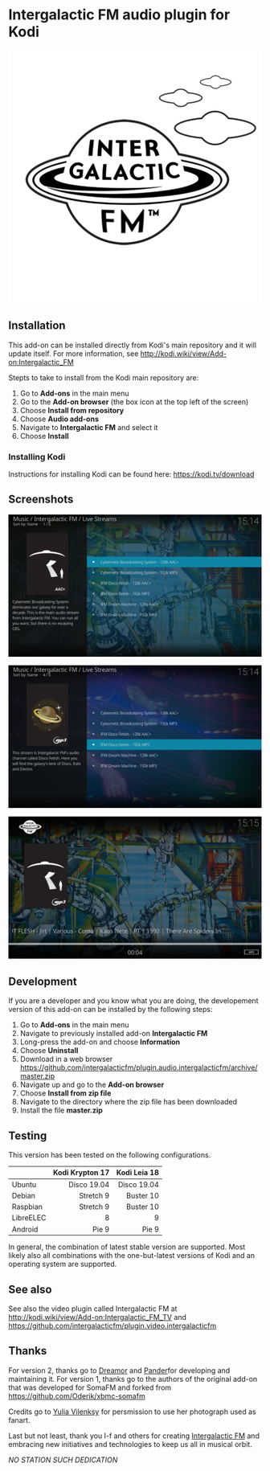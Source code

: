# Intergalactic FM audio plugin for Kodi

![Intergalactic FM icon](resources/icon.png?raw=true)


## Installation

This add-on can be installed directly from Kodi's
main repository and it will update itself. For more information, see
http://kodi.wiki/view/Add-on:Intergalactic_FM

Stepts to take to install from the Kodi main repository are:
1. Go to **Add-ons** in the main menu
2. Go to the **Add-on browser** (the box icon at the top left of the screen)
3. Choose **Install from repository**
4. Choose **Audio add-ons**
5. Navigate to **Intergalactic FM** and select it
6. Choose **Install**

### Installing Kodi

Instructions for installing Kodi can be found here: https://kodi.tv/download

## Screenshots

![Screenshot 1](screenshots/s1.png?raw=true)

![Screenshot 2](screenshots/s2.png?raw=true)

![Screenshot 3](screenshots/s3.png?raw=true)


## Development

If you are a developer and you know what you are doing, the developement
version of this add-on can be installed by the following steps:
1. Go to **Add-ons** in the main menu
2. Navigate to previously installed add-on **Intergalactic FM**
3. Long-press the add-on and choose **Information**
4. Choose **Uninstall**
5. Download in a web browser
https://github.com/intergalacticfm/plugin.audio.intergalacticfm/archive/master.zip
6. Navigate up and go to the **Add-on browser**
7. Choose **Install from zip file**
8. Navigate to the directory where the zip file has been downloaded
9. Install the file **master.zip**


## Testing

This version has been tested on the following configurations.

|           | Kodi Krypton 17 | Kodi Leia 18 |
|-----------|----------------:|-------------:|
| Ubuntu    |     Disco 19.04 |  Disco 19.04 |
| Debian    |       Stretch 9 |    Buster 10 |
| Raspbian  |       Stretch 9 |    Buster 10 |
| LibreELEC |               8 |            9 |
| Android   |           Pie 9 |        Pie 9 |

In general, the combination of latest stable version are supported. Most likely
also all combinations with the one-but-latest versions of Kodi and an operating
system are supported.


## See also

See also the video plugin called Intergalactic FM at
http://kodi.wiki/view/Add-on:Intergalactic_FM_TV and
https://github.com/intergalacticfm/plugin.video.intergalacticfm


## Thanks

For version 2, thanks go to [Dreamor](https://github.com/dromer) and
[Pander](https://github.com/PanderMusubi)for developing and maintaining it. For
version 1, thanks go to the authors of the original add-on that was developed
for SomaFM and forked from https://github.com/Oderik/xbmc-somafm

Credits go to [Yulia Vilenksy](http://yuliavilensky.com) for persmission to use
her photograph used as fanart.

Last but not least, thank you I-f and others for creating
[Intergalactic FM](https://intergalacticfm.com) and embracing new initiatives
and technologies to keep us all in musical orbit.

*NO STATION SUCH DEDICATION*
